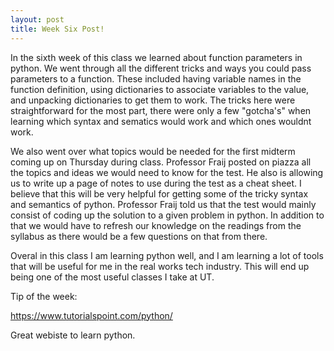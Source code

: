 ```yaml
---
layout: post
title: Week Six Post!
---
```


  In the sixth week of this class we learned about function parameters in python. We went through all the different tricks and ways you could pass parameters to a function. These included having variable names in the function definition, using dictionaries to associate variables to the value, and unpacking dictionaries to get them to work. The tricks here were straightforward for the most part, there were only a few "gotcha's" when learning which syntax and sematics would work and which ones wouldnt work. 

  We also went over what topics would be needed for the first midterm coming up on Thursday during class. Professor Fraij posted on piazza all the topics and ideas we would need to know for the test. He also is allowing us to write up a page of notes to use during the test as a cheat sheet. I believe that this will be very helpful for getting some of the tricky syntax and semantics of python. Professor Fraij told us that the test would mainly consist of coding up the solution to a given problem in python. In addition to that we would have to refresh our knowledge on the readings from the syllabus as there would be a few questions on that from there. 

  Overal in this class I am learning python well, and I am learning a lot of tools that will be useful for me in the real works tech industry. This will end up being one of the most useful classes I take at UT.

Tip of the week:

<a href="https://www.tutorialspoint.com/python/">https://www.tutorialspoint.com/python/</a> 

Great webiste to learn python.
